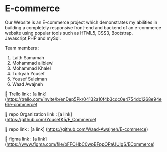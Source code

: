 # E-commerce
Our Website is an E-commerce project which demonstrates my abilities in building a completely responsive front-end and backend of an e-commerce website using popular tools such as HTML5, CSS3, Bootstrap, Javascript,PHP and mySql.

Team members :
1. Laith Samamah
2. Mohammad allblewi
3. Mohammad Khalel
4. Turkyah Yousef
5. Yousef Suleiman
6. Waad Awajneh


🔗 Trello link : [a link] (https://trello.com/invite/b/enDep5Pk/04132a10f4b3cdc0e4754dc1268e94e6/e-commerce)

🔗 repo Organization link : [a link] (https://github.com/YousefK5/E_Commerce)

🔗 repo link : [a link] (https://github.com/Waad-Awajneh/E-commerce)

🔗 figma link : [a link] (https://www.figma.com/file/bFFOHbC0wpBFppOPaUUIgS/ECommerce)


